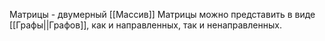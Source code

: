 Матрицы - двумерный [[Массив]]
Матрицы можно представить в виде [[Графы||Графов]], как и направленных, так и ненаправленных.
